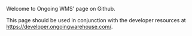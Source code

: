Welcome to Ongoing WMS' page on Github.

This page should be used in conjunction with the developer resources at https://developer.ongoingwarehouse.com/.
